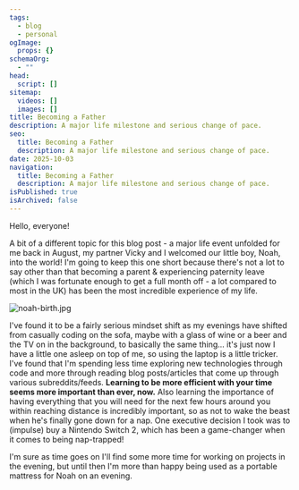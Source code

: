 ```yaml
---
tags:
  - blog
  - personal
ogImage:
  props: {}
schemaOrg:
  - ""
head:
  script: []
sitemap:
  videos: []
  images: []
title: Becoming a Father
description: A major life milestone and serious change of pace.
seo:
  title: Becoming a Father
  description: A major life milestone and serious change of pace.
date: 2025-10-03
navigation:
  title: Becoming a Father
  description: A major life milestone and serious change of pace.
isPublished: true 
isArchived: false
---
```


Hello, everyone!

A bit of a different topic for this blog post - a major life event unfolded for me back in August, my partner Vicky and I welcomed our little boy, Noah, into the world! I'm going to keep this one short because there's not a lot to say other than that becoming a parent & experiencing paternity leave (which I was fortunate enough to get a full month off - a lot compared to most in the UK) has been the most incredible experience of my life.

![noah-birth.jpg](/images/blog/noah-birth.jpg)

I've found it to be a fairly serious mindset shift as my evenings have shifted from casually coding on the sofa, maybe with a glass of wine or a beer and the TV on in the background, to basically the same thing... it's just now I have a little one asleep on top of me, so using the laptop is a little tricker. I've found that I'm spending less time exploring new technologies through code and more through reading blog posts/articles that come up through various subreddits/feeds. **Learning to be more efficient with your time seems more important than ever, now.** Also learning the importance of having everything that you will need for the next few hours around you within reaching distance is incredibly important, so as not to wake the beast when he's finally gone down for a nap. One executive decision I took was to (impulse) buy a Nintendo Switch 2, which has been a game-changer when it comes to being nap-trapped!

I'm sure as time goes on I'll find some more time for working on projects in the evening, but until then I'm more than happy being used as a portable mattress for Noah on an evening.
